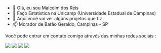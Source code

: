 - 👋 Olá, eu sou Malcolm dos Reis
- 👀 Faço Estatística na Unicamp (Universidade Estadual de Campinas)
- 🌱 Aqui você vai ver alguns projetos que fiz
- 📫 Morador de Barão Geraldo, Campinas - SP

<p align="left">
  Você pode entrar em contato comigo através das minhas redes sociais :
</p>

<p align="left">
  <a href="mailto:malcolm.reis02@gmail.com" target="_blank" alt="Gmail">
  <img src="https://img.shields.io/badge/-Gmail-FF0000?style=flat-square&labelColor=FF0000&logo=gmail&logoColor=white&link=LINK-DO-SEU-EMAIL" /></a>

  <a href="https://www.linkedin.com/in/malcolmreis02/" target="_blank" alt="Linkedin">
  <img src="https://img.shields.io/badge/-Linkedin-0e76a8?style=flat-square&logo=Linkedin&logoColor=white&link=LINK-DO-SEU-LINKEDIN" /></a>

  <a href="https://api.whatsapp.com/send?phone=5519997795626&text=E%20a%C3%AD%2C%20Malcolm%2C%20eu%20estava%20dando%20uma%20olhada%20no%20seu%20GitHub%20e%20resolvi%20te%20chamar%20para%20conversarmos%20um%20pouco.%20Como%20voc%C3%AA%20est%C3%A1%2C%20amigo%3F" target="_blank" alt="WhatsApp">
  <img src="https://img.shields.io/badge/-WhatsApp-25d366?style=flat-square&labelColor=25d366&logo=whatsapp&logoColor=white&link=API-DO-SEU-WHATSAPP"/></a>

  <a href="https://www.instagram.com/malco.1/" target="_blank" alt="Instagram">
  <img src="https://img.shields.io/badge/-Instagram-DF0174?style=flat-square&labelColor=DF0174&logo=instagram&logoColor=white&link=LINK-DO-SEU-INSTAGRAM"/></a>
</p>  
